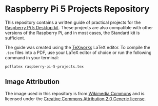 # Raspberry Pi 5 Projects Repository

This repository contains a written guide of practical projects for the [Raspberry Pi 5 Desktop kit](https://raspberrypi.dk/en/product/raspberry-pi-5-desktop-kit/). These projects are also compatible with other versions of the Raspberry Pi, and in most cases, the Standard kit is sufficient.

The guide was created using the [TeXworks](https://www.tug.org/texworks) LaTeX editor. To compile the `.tex` files into a PDF, use your LaTeX editor of choice or run the following command in your terminal:

```bash
pdflatex raspberry-pi-5-projects.tex
```

## Image Attribution

The image used in this repository is from [Wikimedia Commons](https://commons.wikimedia.org/wiki/File:23551-Raspberry-Pi-5-8G.jpg) and is licensed under the [Creative Commons Attribution 2.0 Generic license](https://creativecommons.org/licenses/by/2.0/).
